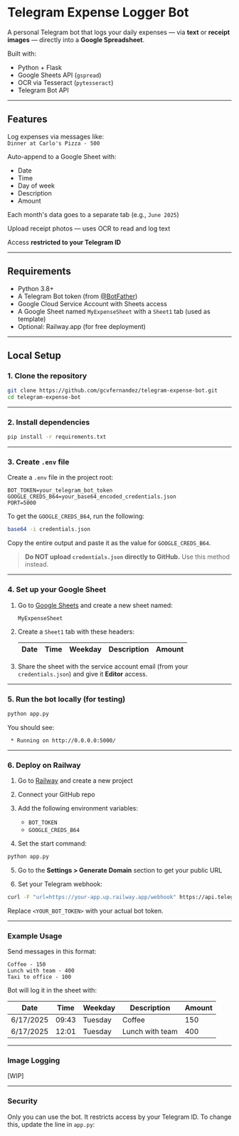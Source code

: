 # Telegram Expense Logger Bot

A personal Telegram bot that logs your daily expenses — via **text** or **receipt images** — directly into a **Google Spreadsheet**.

Built with:
- Python + Flask
- Google Sheets API (`gspread`)
- OCR via Tesseract (`pytesseract`)
- Telegram Bot API

---

## Features

Log expenses via messages like:  
`Dinner at Carlo's Pizza - 500`

Auto-append to a Google Sheet with:
- Date
- Time
- Day of week
- Description
- Amount

Each month's data goes to a separate tab (e.g., `June 2025`)

Upload receipt photos — uses OCR to read and log text

Access **restricted to your Telegram ID**

---

## Requirements

- Python 3.8+
- A Telegram Bot token (from [@BotFather](https://t.me/BotFather))
- Google Cloud Service Account with Sheets access
- A Google Sheet named `MyExpenseSheet` with a `Sheet1` tab (used as template)
- Optional: Railway.app (for free deployment)

---

## Local Setup


### 1. Clone the repository

```bash
git clone https://github.com/gcvfernandez/telegram-expense-bot.git
cd telegram-expense-bot
````

---

### 2. Install dependencies

```bash
pip install -r requirements.txt
```

---

### 3. Create `.env` file

Create a `.env` file in the project root:

```env
BOT_TOKEN=your_telegram_bot_token
GOOGLE_CREDS_B64=your_base64_encoded_credentials.json
PORT=5000
```

To get the `GOOGLE_CREDS_B64`, run the following:

```bash
base64 -i credentials.json
```

Copy the entire output and paste it as the value for `GOOGLE_CREDS_B64`.

> **Do NOT upload `credentials.json` directly to GitHub.** Use this method instead.

---

### 4. Set up your Google Sheet

1. Go to [Google Sheets](https://sheets.google.com) and create a new sheet named:

   ```
   MyExpenseSheet
   ```

2. Create a `Sheet1` tab with these headers:

   | Date | Time | Weekday | Description | Amount |
   | ---- | ---- | ------- | ----------- | ------ |

3. Share the sheet with the service account email (from your `credentials.json`) and give it **Editor** access.

---

### 5. Run the bot locally (for testing)

```bash
python app.py
```

You should see:

```
 * Running on http://0.0.0.0:5000/
```

---

### 6. Deploy on Railway 

1. Go to [Railway](https://railway.app) and create a new project
2. Connect your GitHub repo
3. Add the following environment variables:

   * `BOT_TOKEN`
   * `GOOGLE_CREDS_B64`
4. Set the start command:

```bash
python app.py
```

5. Go to the **Settings > Generate Domain** section to get your public URL

6. Set your Telegram webhook:

```bash
curl -F "url=https://your-app.up.railway.app/webhook" https://api.telegram.org/bot<YOUR_BOT_TOKEN>/setWebhook
```

Replace `<YOUR_BOT_TOKEN>` with your actual bot token.

---

### Example Usage

Send messages in this format:

```
Coffee - 150
Lunch with team - 400
Taxi to office - 100
```

Bot will log it in the sheet with:

| Date      | Time  | Weekday | Description     | Amount |
| --------- | ----- | ------- | --------------- | ------ |
| 6/17/2025 | 09:43 | Tuesday | Coffee          | 150    |
| 6/17/2025 | 12:01 | Tuesday | Lunch with team | 400    |

---

### Image Logging

[WIP]

---

### Security

Only you can use the bot. It restricts access by your Telegram ID.
To change this, update the line in `app.py`:
